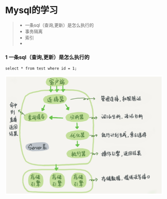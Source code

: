 # Mysql的学习
> * 一条sql（查询,更新）是怎么执行的
> * 事务隔离
> * 索引
> * 


### 1 一条sql（查询,更新）是怎么执行的
```
select * from test where id = 1;
```
![cmd-markdown-logo](https://github.com/MyApe/blogs/blob/master/mysql1.png)
